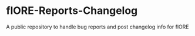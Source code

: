# flORE-Reports-Changelog
A public repository to handle bug reports and post changelog info for flORE
